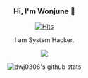 <div align="center">

### Hi, I'm Wonjune 👋

[![Hits](https://hits.seeyoufarm.com/api/count/incr/badge.svg?url=https%3A%2F%2Fgithub.com%2Fone3147&count_bg=%2379C83D&title_bg=%23555555&icon=&icon_color=%23E7E7E7&title=hits&edge_flat=false)](https://hits.seeyoufarm.com)

I am System Hacker.
  
 <p><a href="http://mazassumnida.wtf/api/v2/generate_badge?boj=dwj0306">
 <img src="http://mazassumnida.wtf/api/mini/generate_badge?boj=dwj0306"/></a></p>


![dwj0306's github stats](https://github-readme-stats.vercel.app/api?username=dwj0306&show_icons=true)
